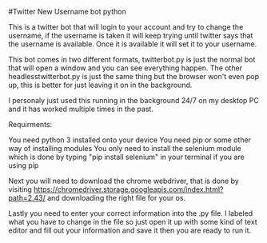 #Twitter New Username bot
python

This is a twitter bot that will login to your account
and try to change the username, if the username is taken it 
will keep trying until twitter says that the username is 
available. Once it is available it will set it to your username.

This bot comes in two different formats, twitterbot.py is just
the normal bot that will open a window and you can see everything 
happen. The other headlesstwitterbot.py is just the same thing but
the browser won't even pop up, this is better for just leaving it
on in the background.

I personaly just used this running in the background 24/7 on my
desktop PC and it has worked multiple times in the past.

Requirments:

You need python 3 installed onto your device
You need pip or some other way of installing
modules
You only need to install the selenium module which is done by
typing "pip install selenium" in your terminal if you are using
pip

Next you will need to download the chrome webdriver, that
is done by visiting
https://chromedriver.storage.googleapis.com/index.html?path=2.43/
and downloading the right file for your os.

Lastly you need to enter your correct information into the .py file.
I labeled what you have to change in the file so just open it up 
with some kind of text editor and fill out your information and save
it then you are ready to run it.

